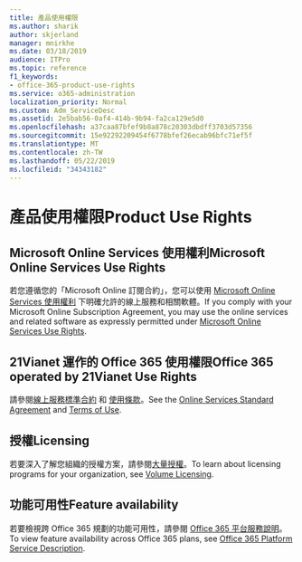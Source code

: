 ```yaml
---
title: 產品使用權限
ms.author: sharik
author: skjerland
manager: mnirkhe
ms.date: 03/18/2019
audience: ITPro
ms.topic: reference
f1_keywords:
- office-365-product-use-rights
ms.service: o365-administration
localization_priority: Normal
ms.custom: Adm_ServiceDesc
ms.assetid: 2e5bab56-0af4-414b-9b94-fa2ca129e5d0
ms.openlocfilehash: a37caa87bfef9b8a878c20303dbdff3703d57356
ms.sourcegitcommit: 15e92292209454f6778bfef26ecab96bfc71ef5f
ms.translationtype: MT
ms.contentlocale: zh-TW
ms.lasthandoff: 05/22/2019
ms.locfileid: "34343182"
---
```

# <a name="product-use-rights"></a><span data-ttu-id="1453d-102">產品使用權限</span><span class="sxs-lookup"><span data-stu-id="1453d-102">Product Use Rights</span></span>

## <a name="microsoft-online-services-use-rights"></a><span data-ttu-id="1453d-103">Microsoft Online Services 使用權利</span><span class="sxs-lookup"><span data-stu-id="1453d-103">Microsoft Online Services Use Rights</span></span>

<span data-ttu-id="1453d-104">若您遵循您的「Microsoft Online 訂閱合約」，您可以使用 [Microsoft Online Services 使用權利](http://www.microsoftvolumelicensing.com/DocumentSearch.aspx?Mode=3&DocumentTypeId=37&ShowArchived=true) 下明確允許的線上服務和相關軟體。</span><span class="sxs-lookup"><span data-stu-id="1453d-104">If you comply with your Microsoft Online Subscription Agreement, you may use the online services and related software as expressly permitted under [Microsoft Online Services Use Rights](http://www.microsoftvolumelicensing.com/DocumentSearch.aspx?Mode=3&DocumentTypeId=37&ShowArchived=true).</span></span>
  
## <a name="office-365-operated-by-21vianet-use-rights"></a><span data-ttu-id="1453d-105">21Vianet 運作的 Office 365 使用權限</span><span class="sxs-lookup"><span data-stu-id="1453d-105">Office 365 operated by 21Vianet Use Rights</span></span>

<span data-ttu-id="1453d-106">請參閱[線上服務標準合約](http://www.21vbluecloud.com/office365/O365-AgreeWebDir/) 和 [使用條款](http://www.21vbluecloud.com/office365/O365-TOU/)。</span><span class="sxs-lookup"><span data-stu-id="1453d-106">See the [Online Services Standard Agreement](http://www.21vbluecloud.com/office365/O365-AgreeWebDir/) and [Terms of Use](http://www.21vbluecloud.com/office365/O365-TOU/).</span></span>
  
## <a name="licensing"></a><span data-ttu-id="1453d-107">授權</span><span class="sxs-lookup"><span data-stu-id="1453d-107">Licensing</span></span>

<span data-ttu-id="1453d-108">若要深入了解您組織的授權方案，請參閱[大量授權](https://go.microsoft.com/fwlink/?LinkId=393693)。</span><span class="sxs-lookup"><span data-stu-id="1453d-108">To learn about licensing programs for your organization, see [Volume Licensing](https://go.microsoft.com/fwlink/?LinkId=393693).</span></span>
  
## <a name="feature-availability"></a><span data-ttu-id="1453d-109">功能可用性</span><span class="sxs-lookup"><span data-stu-id="1453d-109">Feature availability</span></span>

<span data-ttu-id="1453d-110">若要檢視跨 Office 365 規劃的功能可用性，請參閱 [Office 365 平台服務說明](https://technet.microsoft.com/en-us/library/office-365-platform-service-description.aspx)。</span><span class="sxs-lookup"><span data-stu-id="1453d-110">To view feature availability across Office 365 plans, see [Office 365 Platform Service Description](https://technet.microsoft.com/en-us/library/office-365-platform-service-description.aspx).</span></span>
  

